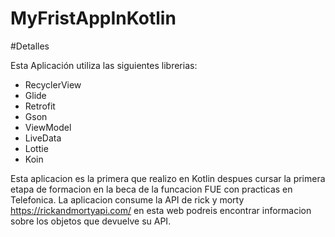# MyFristAppInKotlin

#Detalles

Esta Aplicación utiliza las siguientes librerias:

- RecyclerView
- Glide
- Retrofit
- Gson
- ViewModel
- LiveData
- Lottie
- Koin

Esta aplicacion es la primera que realizo en Kotlin despues cursar la primera etapa de formacion en la beca de la funcacion FUE con practicas en Telefonica.
La aplicacion consume la API de rick y morty https://rickandmortyapi.com/ en esta web podreis encontrar informacion sobre los objetos que devuelve su API.




